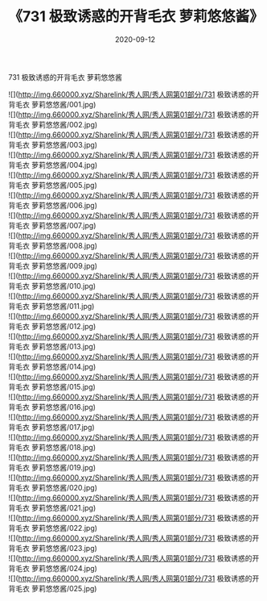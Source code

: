 ﻿---
layout: post
title:  《731 极致诱惑的开背毛衣 萝莉悠悠酱》
date:   2020-09-12
img: http://img.660000.xyz/Sharelink/秀人网/秀人网第01部分/731 极致诱惑的开背毛衣 萝莉悠悠酱/000.jpg
categories: [美女, 清纯, 唯美]
---

731 极致诱惑的开背毛衣 萝莉悠悠酱

  ![](http://img.660000.xyz/Sharelink/秀人网/秀人网第01部分/731 极致诱惑的开背毛衣 萝莉悠悠酱/001.jpg) <br> ![](http://img.660000.xyz/Sharelink/秀人网/秀人网第01部分/731 极致诱惑的开背毛衣 萝莉悠悠酱/002.jpg) <br> ![](http://img.660000.xyz/Sharelink/秀人网/秀人网第01部分/731 极致诱惑的开背毛衣 萝莉悠悠酱/003.jpg) <br> ![](http://img.660000.xyz/Sharelink/秀人网/秀人网第01部分/731 极致诱惑的开背毛衣 萝莉悠悠酱/004.jpg) <br> ![](http://img.660000.xyz/Sharelink/秀人网/秀人网第01部分/731 极致诱惑的开背毛衣 萝莉悠悠酱/005.jpg) <br> ![](http://img.660000.xyz/Sharelink/秀人网/秀人网第01部分/731 极致诱惑的开背毛衣 萝莉悠悠酱/006.jpg) <br> ![](http://img.660000.xyz/Sharelink/秀人网/秀人网第01部分/731 极致诱惑的开背毛衣 萝莉悠悠酱/007.jpg) <br> ![](http://img.660000.xyz/Sharelink/秀人网/秀人网第01部分/731 极致诱惑的开背毛衣 萝莉悠悠酱/008.jpg) <br> ![](http://img.660000.xyz/Sharelink/秀人网/秀人网第01部分/731 极致诱惑的开背毛衣 萝莉悠悠酱/009.jpg) <br> ![](http://img.660000.xyz/Sharelink/秀人网/秀人网第01部分/731 极致诱惑的开背毛衣 萝莉悠悠酱/010.jpg) <br> ![](http://img.660000.xyz/Sharelink/秀人网/秀人网第01部分/731 极致诱惑的开背毛衣 萝莉悠悠酱/011.jpg) <br> ![](http://img.660000.xyz/Sharelink/秀人网/秀人网第01部分/731 极致诱惑的开背毛衣 萝莉悠悠酱/012.jpg) <br> ![](http://img.660000.xyz/Sharelink/秀人网/秀人网第01部分/731 极致诱惑的开背毛衣 萝莉悠悠酱/013.jpg) <br> ![](http://img.660000.xyz/Sharelink/秀人网/秀人网第01部分/731 极致诱惑的开背毛衣 萝莉悠悠酱/014.jpg) <br> ![](http://img.660000.xyz/Sharelink/秀人网/秀人网第01部分/731 极致诱惑的开背毛衣 萝莉悠悠酱/015.jpg) <br> ![](http://img.660000.xyz/Sharelink/秀人网/秀人网第01部分/731 极致诱惑的开背毛衣 萝莉悠悠酱/016.jpg) <br> ![](http://img.660000.xyz/Sharelink/秀人网/秀人网第01部分/731 极致诱惑的开背毛衣 萝莉悠悠酱/017.jpg) <br> ![](http://img.660000.xyz/Sharelink/秀人网/秀人网第01部分/731 极致诱惑的开背毛衣 萝莉悠悠酱/018.jpg) <br> ![](http://img.660000.xyz/Sharelink/秀人网/秀人网第01部分/731 极致诱惑的开背毛衣 萝莉悠悠酱/019.jpg) <br> ![](http://img.660000.xyz/Sharelink/秀人网/秀人网第01部分/731 极致诱惑的开背毛衣 萝莉悠悠酱/020.jpg) <br> ![](http://img.660000.xyz/Sharelink/秀人网/秀人网第01部分/731 极致诱惑的开背毛衣 萝莉悠悠酱/021.jpg) <br> ![](http://img.660000.xyz/Sharelink/秀人网/秀人网第01部分/731 极致诱惑的开背毛衣 萝莉悠悠酱/022.jpg) <br> ![](http://img.660000.xyz/Sharelink/秀人网/秀人网第01部分/731 极致诱惑的开背毛衣 萝莉悠悠酱/023.jpg) <br> ![](http://img.660000.xyz/Sharelink/秀人网/秀人网第01部分/731 极致诱惑的开背毛衣 萝莉悠悠酱/024.jpg) <br> ![](http://img.660000.xyz/Sharelink/秀人网/秀人网第01部分/731 极致诱惑的开背毛衣 萝莉悠悠酱/025.jpg) <br>